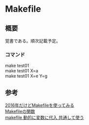 # Makefile

## 概要
覚書である。順次記載予定。

### コマンド
make test01  
make test01 X=a  
make test01 X=e Y=g  

## 参考
[2016年だけどMakefileを使ってみる](https://qiita.com/petitviolet/items/a1da23221968ee86193b)  
[Makefileの関数](https://qiita.com/chibi929/items/b8c5f36434d5d3fbfa4a#or)  
[makefile 動的に変数に代入 共通して使う](https://qiita.com/cympfh/items/154a07552b84d2fb79ff)
